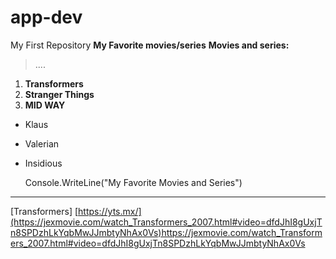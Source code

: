 # app-dev
My First Repository
**My Favorite movies/series**
**Movies and series:**
> ....
1. **Transformers**
2. **Stranger Things**
3. **MID WAY**
- Klaus
- Valerian
- Insidious

  Console.WriteLine("My Favorite Movies and Series")

---
  
[Transformers] [https://yts.mx/](https://jexmovie.com/watch_Transformers_2007.html#video=dfdJhI8gUxjTn8SPDzhLkYqbMwJJmbtyNhAx0Vs)https://jexmovie.com/watch_Transformers_2007.html#video=dfdJhI8gUxjTn8SPDzhLkYqbMwJJmbtyNhAx0Vs

